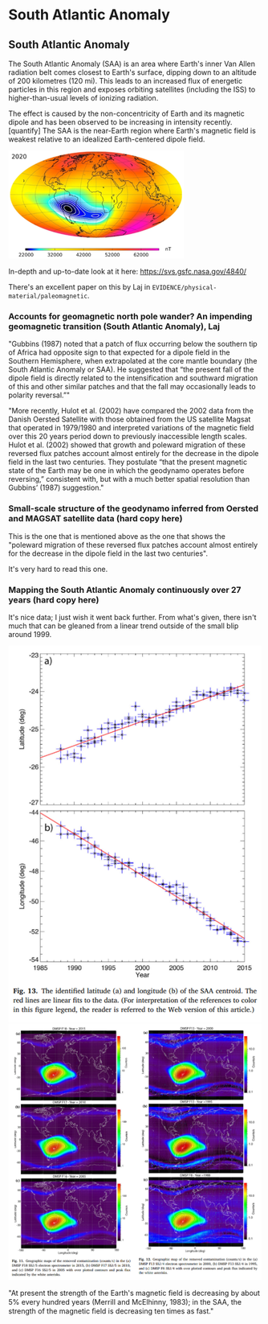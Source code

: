 # South Atlantic Anomaly

## South Atlantic Anomaly

The South Atlantic Anomaly (SAA) is an area where Earth's inner Van Allen radiation belt comes closest to Earth's surface, dipping down to an altitude of 200 kilometres (120 mi). This leads to an increased flux of energetic particles in this region and exposes orbiting satellites (including the ISS) to higher-than-usual levels of ionizing radiation.

The effect is caused by the non-concentricity of Earth and its magnetic dipole and has been observed to be increasing in intensity recently.[quantify] The SAA is the near-Earth region where Earth's magnetic field is weakest relative to an idealized Earth-centered dipole field.

![](img/south-atlantic-anomaly.png)

In-depth and up-to-date look at it here: https://svs.gsfc.nasa.gov/4840/

There's an excellent paper on this by Laj in `EVIDENCE/physical-material/paleomagnetic`.

### Accounts for geomagnetic north pole wander? An impending geomagnetic transition (South Atlantic Anomaly), Laj

"Gubbins (1987) noted that a patch of flux occurring below the southern tip of Africa had opposite sign to that expected for a dipole field in the Southern Hemisphere, when extrapolated at the core mantle boundary (the South Atlantic Anomaly or SAA). He suggested that “the present fall of the dipole field is directly related to the intensification and southward migration of this and other similar patches and that the fall may occasionally leads to polarity reversal.”"

"More recently, Hulot et al. (2002) have compared the 2002 data from the Danish Oersted Satellite with those obtained from the US satellite Magsat that operated in 1979/1980 and interpreted variations of the magnetic field over this 20 years period down to previously inaccessible length scales. Hulot et al. (2002) showed that growth and poleward migration of these reversed flux patches account almost entirely for the decrease in the dipole field in the last two centuries. They postulate “that the present magnetic state of the Earth may be one in which the geodynamo operates before reversing,” consistent with, but with a much better spatial resolution than Gubbins’ (1987) suggestion."

### Small-scale structure of the geodynamo inferred from Oersted and MAGSAT satellite data (hard copy here)

This is the one that is mentioned above as the one that shows the "poleward migration of these reversed flux patches account almost entirely for the decrease in the dipole field in the last two centuries".

It's very hard to read this one.

### Mapping the South Atlantic Anomaly continuously over 27 years (hard copy here)

It's nice data; I just wish it went back further. From what's given, there isn't much that can be gleaned from a linear trend outside of the small blip around 1999.

![](img/saa-centroid.png)
![](img/saa-over-time.png)

"At present the strength of the Earth's magnetic ﬁeld is decreasing by about 5% every hundred years (Merrill and McElhinny, 1983); in the SAA, the strength of the magnetic ﬁeld is decreasing ten times as fast."